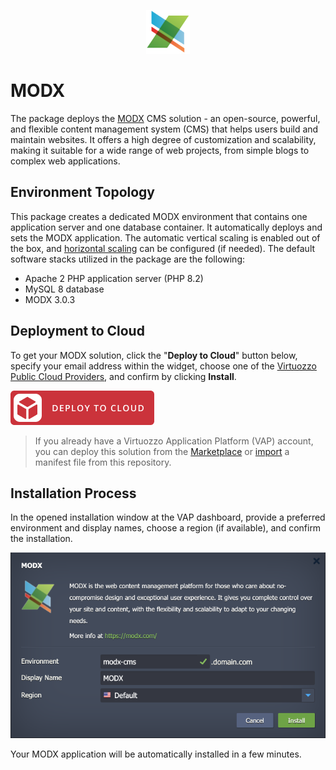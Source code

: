 <p align="center"> 
<img src="images/modx.png" alt="MODX">
</p>

# MODX

The package deploys the [MODX](https://modx.com/) CMS solution - an open-source, powerful, and flexible content management system (CMS) that helps users build and maintain websites. It offers a high degree of customization and scalability, making it suitable for a wide range of web projects, from simple blogs to complex web applications.


## Environment Topology

This package creates a dedicated MODX environment that contains one application server and one database container. It automatically deploys and sets the MODX application. The automatic vertical scaling is enabled out of the box, and [horizontal scaling](https://www.virtuozzo.com/application-platform-docs/automatic-horizontal-scaling/) can be configured (if needed). The default software stacks utilized in the package are the following:

- Apache 2 PHP application server (PHP 8.2)
- MySQL 8 database
- MODX 3.0.3


## Deployment to Cloud

To get your MODX solution, click the "**Deploy to Cloud**" button below, specify your email address within the widget, choose one of the [Virtuozzo Public Cloud Providers](https://www.virtuozzo.com/application-platform-partners/), and confirm by clicking **Install**.

[![Deploy to Cloud](https://raw.githubusercontent.com/jelastic-jps/common/main/images/deploy-to-cloud.png)](https://www.virtuozzo.com/install/?manifest=https://raw.githubusercontent.com/jelastic-jps/modx/refs/heads/main/manifest.jps)

> If you already have a Virtuozzo Application Platform (VAP) account, you can deploy this solution from the [Marketplace](https://www.virtuozzo.com/application-platform-docs/marketplace/) or [import](https://www.virtuozzo.com/application-platform-docs/environment-import/) a manifest file from this repository.


## Installation Process

In the opened installation window at the VAP dashboard, provide a preferred environment and display names, choose a region (if available), and confirm the installation.

![MODX deployment wizard](images/modx-deployment-wizard.png)

Your MODX application will be automatically installed in a few minutes.
